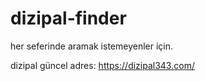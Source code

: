 # dizipal-finder
her seferinde aramak istemeyenler için.

dizipal güncel adres: https://dizipal343.com/